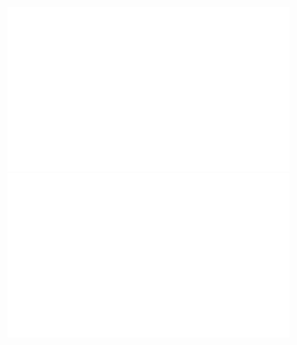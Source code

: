 ![](https://github.com/borisfromsouth/borisfromsouth/blob/master/generated/languages.svg)
![](https://github.com/borisfromsouth/borisfromsouth/blob/master/generated/overview.svg)
